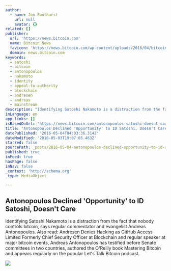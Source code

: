 ```yaml
---
author:
  - name: Jon Southurst
    url: null
    avatar: {}
related: []
publisher:
  url: 'https://news.bitcoin.com'
  name: Bitcoin News
  favicon: 'https://news.bitcoin.com/wp-content/uploads/2016/04/bitcoin_fav.png'
  domain: news.bitcoin.com
keywords:
  - satoshi
  - bitcoin
  - antonopoulos
  - nakamoto
  - identity
  - appeal-to-authority
  - blockchain
  - andresen
  - andreas
  - mainstream
description: "Identifying Satoshi Nakamoto is a distraction from the fact that nobody controls bitcoin, says regular commentator and evangelist Andreas Antonopoulos. Also read: Andresen Denies Hacking as GitHub Access Limited Formerly Chief Security Officer at Blockchain and regular speaker at major bitcoin events, Andreas Antonopoulos has testified before Senate committees in two countries, authored the O'Reilly book Mastering Bitcoin and appears regularly on the popular Let's Talk Bitcoin podcast."
inLanguage: en
app_links: []
isBasedOnUrl: 'https://news.bitcoin.com/antonopoulos-satoshi-doesnt-care/'
title: "Antonopoulos Declined 'Opportunity' to ID Satoshi, Doesn't Care"
datePublished: '2016-05-04T04:03:36.314Z'
dateModified: '2016-05-03T19:07:05.463Z'
starred: false
sourcePath: _posts/2016-05-04-antonopoulos-declined-opportunity-to-id-satoshi-doesnt-c.md
published: true
inFeed: true
hasPage: false
inNav: false
_context: 'http://schema.org'
_type: MediaObject

---
```

<article style=""><h1>Antonopoulos Declined 'Opportunity' to ID Satoshi, Doesn't Care</h1><p>Identifying Satoshi Nakamoto is a distraction from the fact that nobody controls bitcoin, says regular commentator and evangelist Andreas Antonopoulos. Also read: Andresen Denies Hacking as GitHub Access Limited Formerly Chief Security Officer at Blockchain and regular speaker at major bitcoin events, Andreas Antonopoulos has testified before Senate committees in two countries, authored the O'Reilly book Mastering Bitcoin and appears regularly on the popular Let's Talk Bitcoin podcast.</p><img src="https://news.bitcoin.com/wp-content/uploads/2016/05/Andreas-Antonopoulos-2.jpg" /></article>